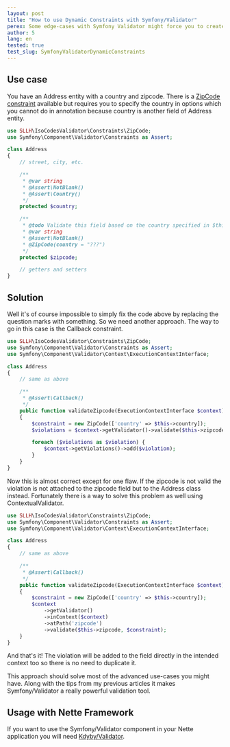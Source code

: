 ```yaml
---
layout: post
title: "How to use Dynamic Constraints with Symfony/Validator"
perex: Some edge-cases with Symfony Validator might force you to create a constraint dynamically during the validation. This article will show you how to do it and how to solve error mapping for such constraints.
author: 5
lang: en
tested: true
test_slug: SymfonyValidatorDynamicConstraints
---
```



Use case
----

You have an Address entity with a country and zipcode. There is a [ZipCode constraint](https://github.com/Soullivaneuh/IsoCodesValidator/blob/master/src/Constraints/ZipCode.php) available but requires you to specify the country in options which you cannot do in annotation because country is another field of Address entity.

```php
use SLLH\IsoCodesValidator\Constraints\ZipCode;
use Symfony\Component\Validator\Constraints as Assert;

class Address
{
    // street, city, etc.

    /**
     * @var string
     * @Assert\NotBlank()
     * @Assert\Country()
     */
    protected $country;

    /**
     * @todo Validate this field based on the country specified in $this->country.
     * @var string
     * @Assert\NotBlank()
     * @ZipCode(country = "???")
     */
    protected $zipcode;

    // getters and setters
}
```


Solution
----

Well it's of course impossible to simply fix the code above by replacing the question marks with something. So we need another approach. The way to go in this case is the Callback constraint.

```php
use SLLH\IsoCodesValidator\Constraints\ZipCode;
use Symfony\Component\Validator\Constraints as Assert;
use Symfony\Component\Validator\Context\ExecutionContextInterface;

class Address
{
    // same as above

    /**
     * @Assert\Callback()
     */
    public function validateZipcode(ExecutionContextInterface $context)
    {
        $constraint = new ZipCode(['country' => $this->country]);
        $violations = $context->getValidator()->validate($this->zipcode, $constraint);

        foreach ($violations as $violation) {
            $context->getViolations()->add($violation);
        }
    }
}
```

Now this is almost correct except for one flaw. If the zipcode is not valid the violation is not attached to the zipcode field but to the Address class instead. Fortunately there is a way to solve this problem as well using ContextualValidator.

```php
use SLLH\IsoCodesValidator\Constraints\ZipCode;
use Symfony\Component\Validator\Constraints as Assert;
use Symfony\Component\Validator\Context\ExecutionContextInterface;

class Address
{
    // same as above

    /**
     * @Assert\Callback()
     */
    public function validateZipcode(ExecutionContextInterface $context)
    {
        $constraint = new ZipCode(['country' => $this->country]);
        $context
            ->getValidator()
            ->inContext($context)
            ->atPath('zipcode')
            ->validate($this->zipcode, $constraint);
    }
}
```

And that's it! The violation will be added to the field directly in the intended context too so there is no need to duplicate it.

This approach should solve most of the advanced use-cases you might have. Along with the tips from my previous articles it makes Symfony/Validator a really powerful validation tool.


Usage with Nette Framework
----

If you want to use the Symfony/Validator component in your Nette application you will need [Kdyby/Validator](https://github.com/Kdyby/Validator).
